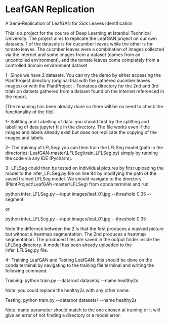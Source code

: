 # LeafGAN Replication
A Semi-Replication of LeafGAN for Sick Leaves Identification

This is a project for the course of Deep Learning at Istanbul Technical University. The project aims to replicate the LeafGAN project on our own datasets. 1 of the datasets is for cucumber leaves while the other is for tomato leaves. The cucmber leaves were a combination of images collected via the internet and some images from a dataset (comes from an uncontolled environment), and the tomato leaves come completely from a controlled domain envirnoment dataset

1- Since we have 2 datasets. You can try the demo by either accessing the PlantProject directory (original trial with the gathered cucmber leaves images) or with the PlantProject - Tomatoes directory for the 2nd and 3rd trials on datsets gathered from a dataset found on the internet referenced in the report.  

(The renaming has been already done so there will be no need to check the functionality of the file)

1- Splitting and Labelling of data: you should first try the splitting and labelling of data jupyter file in the directory. The file works even if the images and labels already exist but does not replicate the copying of the images and labels.

2- The training of LFLSeg: you can then train the LFLSeg model (path in the directories: LeafGAN-master\LFLSeg\train_LFLSeg.py) simply by running the code via any IDE (Pycharm).

3- LFLSeg could then be tested on indiviidual pictures by first uploading the model to the infer_LFLSeg.py file on line 84 by modifying the path of the saved trained LFLSeg model. We should navigate to the directory (PlantProject\LeafGAN-master\LFLSeg) from conda terminal and run:

  python infer_LFLSeg.py  --input images/leaf_01.jpg --threshold 0.35 --segment
  
  or
  
  python infer_LFLSeg.py  --input images/leaf_01.jpg --threshold 0.35

  Note the differnce between the 2 is that the first produces a masked picture but without a heatmap segmentation. The 2nd produces a heatmap segmentation. The produced files are saved in the output folder inside the LFLSeg directory. A model has been already uploaded to the infer_LFLSeg.py file.

4- Training LeafGAN and Testing LeafGAN: this should be done on the conda terminal by navigating to the training file terminal and writing the following command:

Training:
  python train.py --dataroot datasets/ --name healthy2s
  
  Note: you could replace the healthy2s with any other name.

Testing:
  python train.py --dataroot datasets/ --name healthy2s
  
  Note: name parameter should match to the one chosen at training or it will give an error of not finding a directory or a model error.
  
